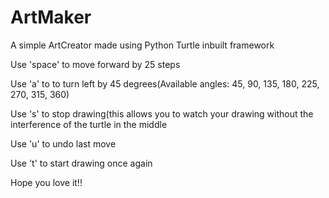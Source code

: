 # ArtMaker
A simple ArtCreator made using Python Turtle inbuilt framework

Use 'space' to move forward by 25 steps

Use 'a' to to turn left by 45 degrees(Available angles: 45, 90, 135, 180, 225, 270, 315, 360)

Use 's' to stop drawing(this allows you to watch your drawing without the interference of the turtle in the middle

Use 'u' to undo last move

Use 't' to start drawing once again

Hope you love it!!
